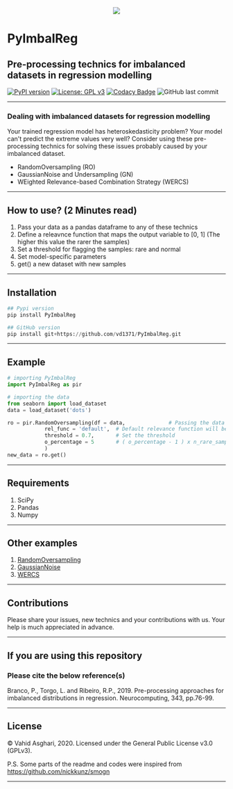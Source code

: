 <div align="center">
  <img src= "https://github.com/vd1371/PyImbalReg/blob/main/xtra/banner.png">
</div>

# PyImbalReg
## Pre-processing technics for imbalanced datasets in regression modelling

[![PyPI version](https://badge.fury.io/py/PyImbalReg.svg)](https://badge.fury.io/py/PyImbalReg)
[![License: GPL v3](https://img.shields.io/badge/License-GPLv3-blue.svg)](https://www.gnu.org/licenses/gpl-3.0)
[![Codacy Badge](https://api.codacy.com/project/badge/Grade/525f3e4f9261425eba1e40ff2b1d7710)](https://app.codacy.com/gh/vd1371/PyImbalReg?utm_source=github.com&utm_medium=referral&utm_content=vd1371/PyImbalReg&utm_campaign=Badge_Grade)
![GitHub last commit](https://img.shields.io/github/last-commit/vd1371/PyImbalReg)

---
### Dealing with imbalanced datasets for regression modelling
Your trained regression model has heteroskedasticity problem?
Your model can't predict the extreme values very well?
Consider using these pre-processing technics for solving these issues probably caused by your imbalanced dataset.

  - RandomOversampling (RO)
  - GaussianNoise and Undersampling (GN)
  - WEighted Relevance-based Combination Strategy (WERCS)
---
## How to use? (2 Minutes read)
 1.  Pass your data as a pandas dataframe to any of these technics
 2.  Define a releavnce function that maps the output variable to [0, 1] (The higher this value the rarer the samples)
 3.  Set a threshold for flagging the samples: rare and normal
 4.  Set model-specific parameters
 5.  get() a new dataset with new samples

---
## Installation
```python
## Pypi version
pip install PyImbalReg

## GitHub version
pip install git+https://github.com/vd1371/PyImbalReg.git
```
---
## Example

```python
# importing PyImbalReg
import PyImbalReg as pir

# importing the data
from seaborn import load_dataset
data = load_dataset('dots')

ro = pir.RandomOversampling(df = data,              # Passing the data
			rel_func = 'default',  # Default relevance function will be used
			threshold = 0.7,       # Set the threshold
			o_percentage = 5       # ( o_percentage - 1 ) x n_rare_samples will be added 
			)
new_data = ro.get()
```
---
## Requirements
 1. SciPy
 2. Pandas
 3. Numpy

---
## Other examples

 1. [RandomOversampling](https://github.com/vd1371/PyImbalReg/blob/main/tests/Example-RO.py)
 2. [GaussianNoise](https://github.com/vd1371/PyImbalReg/blob/main/tests/Example-GN.py)
 3. [WERCS](https://github.com/vd1371/PyImbalReg/blob/main/tests/Example-WERCS.py)
---
## Contributions

Please share your issues, new technics and your contributions with us.
Your help is much appreciated in advance.

---
## If you are using this repository

### Please cite the below reference(s)

Branco, P., Torgo, L. and Ribeiro, R.P., 2019.
Pre-processing approaches for imbalanced distributions in regression.
Neurocomputing, 343, pp.76-99.

---
## License
© Vahid Asghari, 2020. Licensed under the General Public License v3.0 (GPLv3).

P.S. Some parts of the readme and codes were inspired from https://github.com/nickkunz/smogn

---